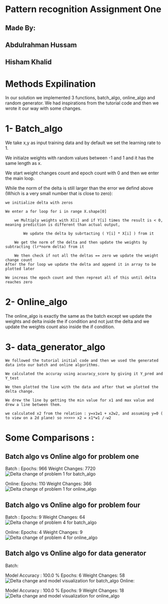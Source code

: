 # Pattern recognition Assignment One

## Made By:

## Abdulrahman Hussam
## Hisham Khalid



# Methods Expilination 

In our solution we implemented 3 functions, batch_algo, online_algo and random generator. We had inspirations from the tutorial code
and then we wrote it our way with some changes.


# 1- Batch_algo

We take x,y as input training data and by default we set the learning rate to 1.

We initialze weights with random values between -1 and 1 and it has the same length as x.

We start weight changes count and epoch count with 0 and then we enter the main loop.

While the norm of the delta is still larger than the error we defind above (Which is a very small number that is close to zero):

    we initialize delta with zeros
    
    We enter a for loop for i in range X.shape[0]
    
        we Multiply weights with X[i] and if Y[i] times the result is < 0, meaning prediction is different than actual output,
    
            We update the delta by subrtacting ( Y[i] * X[i] ) from it 
    
        We get the norm of the delta and then update the weights by subtracting (lr*norm delta) from it
    
        We then check if not all the deltas == zero we update the weight change count
    After the for loop we update the delta and append it in array to be plotted later
    
    We increas the epoch count and then repreat all of this until delta reaches zero


# 2- Online_algo

The online_algo is exactly the same as the batch except we update the weights and delta inside the if condition and not just the delta and we update the weights count also inside the if condition.


# 3- data_generator_algo

    We followed the tutorial initial code and then we used the generated data into our batch and online algorithms.
    
    We calculated the accuray using acuuracy_score by giving it Y_pred and Y_test
    
    We then plotted the line with the data and after that we plotted the delta change.
    
    We drew the line by getting the min value for x1 and max value and drew a line between them.
    
    we calculated x2 from the relation : y=x1w1 + x2w2, and assuming y=0 ( to view on a 2d plane) so >>>>> x2 = x1*w1 /-w2


# Some Comparisons :

## Batch algo vs Online algo for problem one

Batch : Epochs:  966
Weight Changes: 7720
![Delta change of problem 1 for batch_algo](Pictures/1.PNG) 

Online: Epochs:  110
Weight Changes: 366
![Delta change of problem 1 for online_algo](Pictures/2.png)

## Batch algo vs Online algo for problem four

Batch : Epochs:  9
Weight Changes: 64
![Delta change of problem 4 for batch_algo](Pictures/3.png) 



Online: Epochs:  4
Weight Changes: 9
![Delta change of problem 4 for online_algo](Pictures/4.png)

## Batch algo vs Online algo for data generator

Batch:

Model Accuracy :  100.0 %
Epochs:  6
Weight Changes: 58
![Delta change and model visualization for batch_algo](Pictures/5.png) 
Online:

Model Accuracy :  100.0 %
Epochs:  9
Weight Changes: 18
![Delta change and model visualization for online_algo](Pictures/6.png) 

